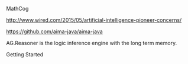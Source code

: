 MathCog

http://www.wired.com/2015/05/artificial-intelligence-pioneer-concerns/

https://github.com/aima-java/aima-java

AG.Reasoner is the logic inference engine with the long term memory.


Getting Started


